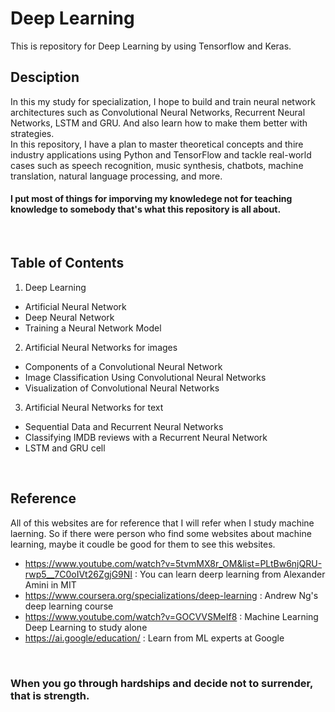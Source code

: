 # Deep Learning
This is repository for Deep Learning by using Tensorflow and Keras.
</br>
## Desciption
In this my study for specialization, I hope to build and train neural network architectures such as Convolutional Neural Networks, Recurrent Neural Networks, LSTM and GRU. 
And also learn how to make them better with strategies.
</br>
In this repository, I have a plan to master theoretical concepts and thire industry applications using Python and TensorFlow and tackle real-world cases such as speech recognition, music synthesis, chatbots, machine translation, natural language processing, and more.
<br/>
#### I put most of things for imporving my knowledege not for teaching knowledge to somebody that's what this repository is all about.
</br>

## Table of Contents
1. Deep Learning <br/>
- Artificial Neural Network <br/>
- Deep Neural Network <br/>
- Training a Neural Network Model <br/>
2. Artificial Neural Networks for images <br/>
- Components of a Convolutional Neural Network <br/>
- Image Classification Using Convolutional Neural Networks <br/>
- Visualization of Convolutional Neural Networks <br/>
3. Artificial Neural Networks for text <br/>
- Sequential Data and Recurrent Neural Networks <br/>
- Classifying IMDB reviews with a Recurrent Neural Network <br/>
- LSTM and GRU cell <br/>
</br>

## Reference
All of this websites are for reference that I will refer when I study machine laerning. So if there were person who find some websites about machine learning, maybe it coudle be good for them to see this websites.<br/>
* https://www.youtube.com/watch?v=5tvmMX8r_OM&list=PLtBw6njQRU-rwp5__7C0oIVt26ZgjG9NI
: You can learn deerp learning from Alexander Amini in MIT <br/>
* https://www.coursera.org/specializations/deep-learning
: Andrew Ng's deep learning course <br/>
* https://www.youtube.com/watch?v=GOCVVSMeIf8
: Machine Learning Deep Learning to study alone </br>
* https://ai.google/education/
: Learn from ML experts at Google </br>
</br>

### When you go through hardships and decide not to surrender, that is strength.
